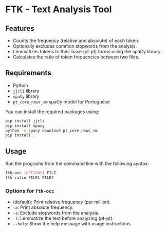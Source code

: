 # FTK - Text Analysis Tool

## Features

- Counts the frequency (relative and absolute) of each token.
- Optionally excludes common stopwords from the analysis.
- Lemmatizes tokens to their base (pt-pt) forms using the spaCy library.
- Calculates the ratio of token frequencies between two files.

## Requirements

- Python
- `jjcli` library
- `spaCy` library
- `pt_core_news_sm` spaCy model for Portuguese

You can install the required packages using:

```bash
pip install jjcli
pip install spacy
python -m spacy download pt_core_news_sm
pip install .
```

## Usage

Run the programs from the command line with the following syntax:

```bash
ftk-occ [OPTIONS] FILE
ftk-ratio FILE1 FILE2
```

### Options for `ftk-occ`

- (default): Print relative frequency (per million).
- `-a`: Print absolute frequency.
- `-s`: Exclude stopwords from the analysis.
- `-l`: Lemmatize the text before analyzing (pt-pt).
- `--help`: Show the help message with usage instructions.